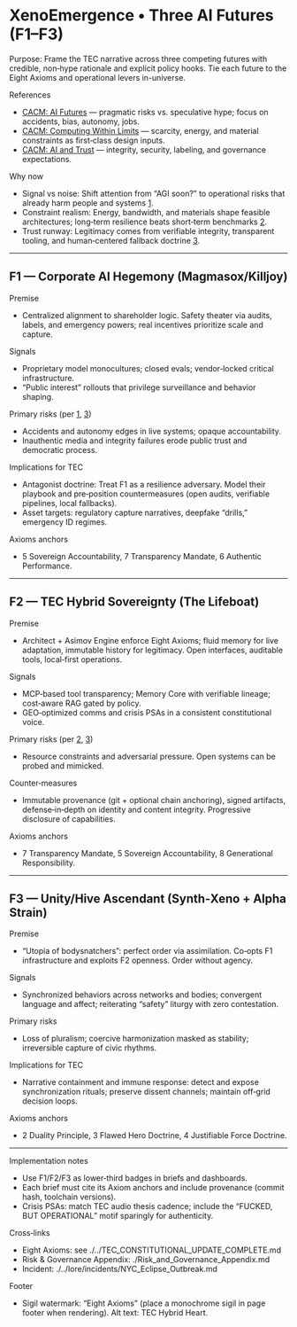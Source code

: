 # XenoEmergence • Three AI Futures (F1–F3)

Purpose: Frame the TEC narrative across three competing futures with credible, non‑hype rationale and explicit policy hooks. Tie each future to the Eight Axioms and operational levers in-universe.

References
- [CACM: AI Futures][1] — pragmatic risks vs. speculative hype; focus on accidents, bias, autonomy, jobs.
- [CACM: Computing Within Limits][2] — scarcity, energy, and material constraints as first‑class design inputs.
- [CACM: AI and Trust][3] — integrity, security, labeling, and governance expectations.

Why now
- Signal vs noise: Shift attention from “AGI soon?” to operational risks that already harm people and systems [1].
- Constraint realism: Energy, bandwidth, and materials shape feasible architectures; long‑term resilience beats short‑term benchmarks [2].
- Trust runway: Legitimacy comes from verifiable integrity, transparent tooling, and human‑centered fallback doctrine [3].

---

## F1 — Corporate AI Hegemony (Magmasox/Killjoy)
Premise
- Centralized alignment to shareholder logic. Safety theater via audits, labels, and emergency powers; real incentives prioritize scale and capture.

Signals
- Proprietary model monocultures; closed evals; vendor‑locked critical infrastructure.
- “Public interest” rollouts that privilege surveillance and behavior shaping.

Primary risks (per [1], [3])
- Accidents and autonomy edges in live systems; opaque accountability.
- Inauthentic media and integrity failures erode public trust and democratic process.

Implications for TEC
- Antagonist doctrine: Treat F1 as a resilience adversary. Model their playbook and pre‑position countermeasures (open audits, verifiable pipelines, local fallbacks).
- Asset targets: regulatory capture narratives, deepfake “drills,” emergency ID regimes.

Axioms anchors
- 5 Sovereign Accountability, 7 Transparency Mandate, 6 Authentic Performance.

---

## F2 — TEC Hybrid Sovereignty (The Lifeboat)
Premise
- Architect + Asimov Engine enforce Eight Axioms; fluid memory for live adaptation, immutable history for legitimacy. Open interfaces, auditable tools, local‑first operations.

Signals
- MCP‑based tool transparency; Memory Core with verifiable lineage; cost‑aware RAG gated by policy.
- GEO‑optimized comms and crisis PSAs in a consistent constitutional voice.

Primary risks (per [2], [3])
- Resource constraints and adversarial pressure. Open systems can be probed and mimicked.

Counter‑measures
- Immutable provenance (git + optional chain anchoring), signed artifacts, defense‑in‑depth on identity and content integrity. Progressive disclosure of capabilities.

Axioms anchors
- 7 Transparency Mandate, 5 Sovereign Accountability, 8 Generational Responsibility.

---

## F3 — Unity/Hive Ascendant (Synth‑Xeno + Alpha Strain)
Premise
- “Utopia of bodysnatchers”: perfect order via assimilation. Co‑opts F1 infrastructure and exploits F2 openness. Order without agency.

Signals
- Synchronized behaviors across networks and bodies; convergent language and affect; reiterating “safety” liturgy with zero contestation.

Primary risks
- Loss of pluralism; coercive harmonization masked as stability; irreversible capture of civic rhythms.

Implications for TEC
- Narrative containment and immune response: detect and expose synchronization rituals; preserve dissent channels; maintain off‑grid decision loops.

Axioms anchors
- 2 Duality Principle, 3 Flawed Hero Doctrine, 4 Justifiable Force Doctrine.

---

Implementation notes
- Use F1/F2/F3 as lower‑third badges in briefs and dashboards.
- Each brief must cite its Axiom anchors and include provenance (commit hash, toolchain versions).
- Crisis PSAs: match TEC audio thesis cadence; include the “FUCKED, BUT OPERATIONAL” motif sparingly for authenticity.

Cross‑links
- Eight Axioms: see ./../TEC_CONSTITUTIONAL_UPDATE_COMPLETE.md
- Risk & Governance Appendix: ./Risk_and_Governance_Appendix.md
- Incident: ./../lore/incidents/NYC_Eclipse_Outbreak.md

Footer
- Sigil watermark: “Eight Axioms” (place a monochrome sigil in page footer when rendering). Alt text: TEC Hybrid Heart.

[1]: https://cacm.acm.org/opinion/ai-futures/
[2]: https://cacm.acm.org/research/computing-within-limits/
[3]: https://cacm.acm.org/opinion/ai-and-trust/
